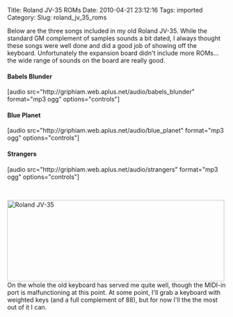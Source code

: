 Title: Roland JV-35 ROMs
Date: 2010-04-21 23:12:16
Tags: imported
Category: 
Slug: roland_jv_35_roms

Below are the three songs included in my old Roland JV-35.  While the standard GM complement of samples sounds a bit dated, I always thought these songs were well done and did a good job of showing off the keyboard.  Unfortunately the expansion board didn't include more ROMs... the wide range of sounds on the board are really good.

<h4>Babels Blunder</h4>
[audio src="http://griphiam.web.aplus.net/audio/babels_blunder" format="mp3 ogg" options="controls"]

<h4>Blue Planet</h4>
[audio src="http://griphiam.web.aplus.net/audio/blue_planet" format="mp3 ogg" options="controls"]

<h4>Strangers</h4>
[audio src="http://griphiam.web.aplus.net/audio/strangers" format="mp3 ogg" options="controls"]

<p>&nbsp;</p>

<img alt="Roland JV-35" src="http://blog.mcstudios.net/wordpress/wp-content/uploads/HLIC/7741de25dc06fa3bcb6cd551ea41a531.jpg" title="Roland JV-35" class="alignright" width="499" height="187" />On the whole the old keyboard has served me quite well, though the MIDI-in port is malfunctioning at this point. At some point, I'll grab a keyboard with weighted keys (and a full complement of 88), but for now I'll the the most out of it I can.
